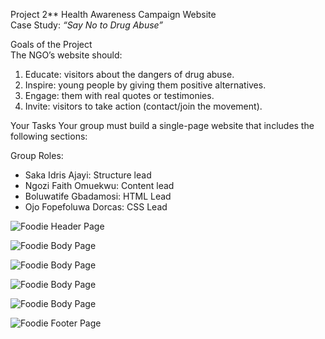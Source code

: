 Project 2**
Health Awareness Campaign Website  
Case Study: *“Say No to Drug Abuse”*

Goals of the Project  
The NGO’s website should:  
1. Educate: visitors about the dangers of drug abuse.  
2. Inspire: young people by giving them positive alternatives.  
3. Engage: them with real quotes or testimonies.  
4. Invite: visitors to take action (contact/join the movement).  

Your Tasks
Your group must build a single-page website that includes the following sections:  

Group Roles:
- Saka Idris Ajayi: Structure lead
- Ngozi Faith Omuekwu: Content lead
- Boluwatife Gbadamosi: HTML Lead
- Ojo Fopefoluwa Dorcas: CSS Lead


<!-- Header -->
![Foodie Header Page](https://github.com/user-attachments/assets/2a125a49-a411-4f12-ac70-2d248c5fa5d7)



<!-- Main Body -->
![Foodie Body Page](https://github.com/user-attachments/assets/452e14ac-9f90-493a-a22a-b1de4da91801)



<!-- Middle Body -->
![Foodie Body Page](https://github.com/user-attachments/assets/3631a4a7-708d-4a39-83c4-95b58f1edbf8)

![Foodie Body Page](https://github.com/user-attachments/assets/87878116-b191-45ec-8723-0a963081e5a2)

![Foodie Body Page](https://github.com/user-attachments/assets/01b71442-2ebf-4c0f-ac0b-143cd4a07de7)

<!-- Footer -->
![Foodie Footer Page](https://github.com/user-attachments/assets/83981cd9-d629-4655-b5c2-ad1583ab6a60)



